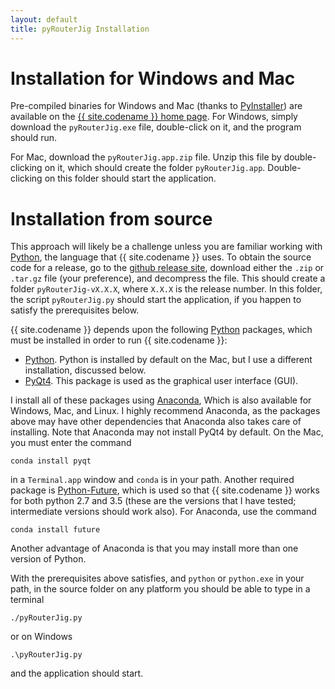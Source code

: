 ```yaml
---
layout: default
title: pyRouterJig Installation
---
```



Installation for Windows and Mac
================================

Pre-compiled binaries for Windows and Mac (thanks to
[PyInstaller](http://www.pyinstaller.org/)) are available on the [{{
site.codename }} home page](http://lowrie.github.io/pyRouterJig/).  For
Windows, simply download the `pyRouterJig.exe` file, double-click on it, and
the program should run.

For Mac, download the `pyRouterJig.app.zip` file.  Unzip this file by
double-clicking on it, which should create the folder `pyRouterJig.app`.
Double-clicking on this folder should start the application.

Installation from source
========================

This approach will likely be a challenge unless you are familiar working with
[Python](http://www.python.org), the language that {{ site.codename }} uses.
To obtain the source code for a release, go to the [github release
site](https://github.com/lowrie/pyRouterJig/releases), download either the
`.zip` or `.tar.gz` file (your preference), and decompress the file.  This
should create a folder `pyRouterJig-vX.X.X`, where `X.X.X` is the release
number.  In this folder, the script `pyRouterJig.py` should start the
application, if you happen to satisfy the prerequisites below.

{{ site.codename }} depends upon the following [Python](http://www.python.org)
packages, which must be installed in order to run {{ site.codename }}:

* [Python](http://www.python.org).  Python is installed by default on
  the Mac, but I use a different installation, discussed below.
* [PyQt4](http://pyqt.sourceforge.net).  This package is used as the
  graphical user interface (GUI).

I install all of these packages using [Anaconda](https://www.continuum.io/),
Which is also available for Windows, Mac, and Linux.  I highly recommend Anaconda,
as the packages above may have other dependencies that Anaconda also takes
care of installing.  Note that Anaconda may not install PyQt4 by default.  On
the Mac, you must enter the command

`conda install pyqt`

in a `Terminal.app` window and `conda` is in your path.  Another required
package is [Python-Future](http://python-future.org/overview.html), which is
used so that {{ site.codename }} works for both python 2.7 and 3.5 (these are
the versions that I have tested; intermediate versions should work also).  For
Anaconda, use the command

`conda install future`

Another advantage of Anaconda is that you may install more than one version of Python.

With the prerequisites above satisfies, and `python` or `python.exe` in your
path, in the source folder on any platform you should be able to type in a terminal

`./pyRouterJig.py`

or on Windows

`.\pyRouterJig.py`

and the application should start.
